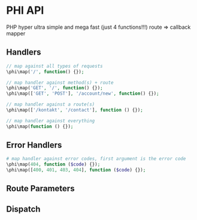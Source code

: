 # PHI API

PHP hyper ultra simple and mega fast (just 4 functions!!!) route => callback mapper

## Handlers

```php
// map against all types of requests
\phi\map('/', function() {});

// map handler against method(s) + route
\phi\map('GET', '/', function() {});
\phi\map(['GET', 'POST'], '/account/new', function() {});

// map handler against a route(s)
\phi\map(['/kontakt', '/contact'], function () {});

// map handler against everything
\phi\map(function () {});
```

## Error Handlers

```php
# map handler against error codes, first argument is the error code
\phi\map(404, function ($code) {});
\phi\map([400, 401, 403, 404], function ($code) {});
```

## Route Parameters

## Dispatch
